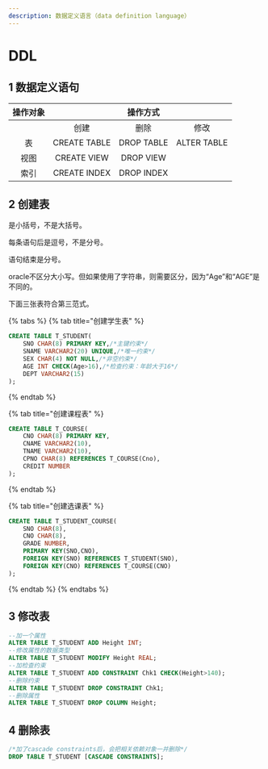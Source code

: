 ```yaml
---
description: 数据定义语言（data definition language）
---
```


# DDL

## 1 数据定义语句

| 操作对象 |  | 操作方式 |  |
| :---: | :---: | :---: | :---: |
|  | 创建 | 删除 | 修改 |
| 表 | CREATE TABLE | DROP TABLE | ALTER TABLE |
| 视图 | CREATE VIEW | DROP VIEW |  |
| 索引 | CREATE INDEX | DROP INDEX |  |

## 2 创建表

是小括号，不是大括号。

每条语句后是逗号，不是分号。

语句结束是分号。

oracle不区分大小写。但如果使用了字符串，则需要区分，因为“Age”和“AGE”是不同的。

下面三张表符合第三范式。

{% tabs %}
{% tab title="创建学生表" %}
```sql
CREATE TABLE T_STUDENT(
    SNO CHAR(8) PRIMARY KEY,/*主键约束*/
    SNAME VARCHAR2(20) UNIQUE,/*唯一约束*/
    SEX CHAR(4) NOT NULL,/*非空约束*/
    AGE INT CHECK(Age>16),/*检查约束：年龄大于16*/
    DEPT VARCHAR2(15)
);
```
{% endtab %}

{% tab title="创建课程表" %}
```sql
CREATE TABLE T_COURSE(
    CNO CHAR(8) PRIMARY KEY,
    CNAME VARCHAR2(10),
    TNAME VARCHAR2(10),
    CPNO CHAR(8) REFERENCES T_COURSE(Cno),
    CREDIT NUMBER
);
```
{% endtab %}

{% tab title="创建选课表" %}
```sql
CREATE TABLE T_STUDENT_COURSE(
    SNO CHAR(8),
    CNO CHAR(8),
    GRADE NUMBER,
    PRIMARY KEY(SNO,CNO),
    FOREIGN KEY(SNO) REFERENCES T_STUDENT(SNO),
    FOREIGN KEY(CNO) REFERENCES T_COURSE(CNO)
);
```
{% endtab %}
{% endtabs %}

## 3 修改表

```sql
--加一个属性
ALTER TABLE T_STUDENT ADD Height INT;
--修改属性的数据类型
ALTER TABLE T_STUDENT MODIFY Height REAL;
--加检查约束
ALTER TABLE T_STUDENT ADD CONSTRAINT Chk1 CHECK(Height>140);
--删除约束
ALTER TABLE T_STUDENT DROP CONSTRAINT Chk1;
--删除属性
ALTER TABLE T_STUDENT DROP COLUMN Height;
```

## 4 删除表

```sql
/*加了cascade constraints后，会把相关依赖对象一并删除*/
DROP TABLE T_STUDENT [CASCADE CONSTRAINTS];
```

